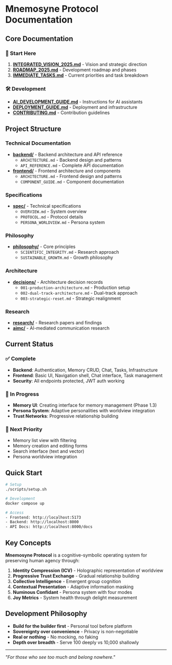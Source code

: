 # Mnemosyne Protocol Documentation

## Core Documentation

### 📍 Start Here
1. **[INTEGRATED_VISION_2025.md](INTEGRATED_VISION_2025.md)** - Vision and strategic direction
2. **[ROADMAP_2025.md](ROADMAP_2025.md)** - Development roadmap and phases
3. **[IMMEDIATE_TASKS.md](IMMEDIATE_TASKS.md)** - Current priorities and task breakdown

### 🛠 Development
- **[AI_DEVELOPMENT_GUIDE.md](AI_DEVELOPMENT_GUIDE.md)** - Instructions for AI assistants
- **[DEPLOYMENT_GUIDE.md](DEPLOYMENT_GUIDE.md)** - Deployment and infrastructure
- **[CONTRIBUTING.md](CONTRIBUTING.md)** - Contribution guidelines

## Project Structure

### Technical Documentation
- **[backend/](backend/)** - Backend architecture and API reference
  - `ARCHITECTURE.md` - Backend design and patterns
  - `API_REFERENCE.md` - Complete API documentation
- **[frontend/](frontend/)** - Frontend architecture and components
  - `ARCHITECTURE.md` - Frontend design and patterns
  - `COMPONENT_GUIDE.md` - Component documentation

### Specifications
- **[spec/](spec/)** - Technical specifications
  - `OVERVIEW.md` - System overview
  - `PROTOCOL.md` - Protocol details
  - `PERSONA_WORLDVIEW.md` - Persona system

### Philosophy
- **[philosophy/](philosophy/)** - Core principles
  - `SCIENTIFIC_INTEGRITY.md` - Research approach
  - `SUSTAINABLE_GROWTH.md` - Growth philosophy

### Architecture
- **[decisions/](decisions/)** - Architecture decision records
  - `001-production-architecture.md` - Production setup
  - `002-dual-track-architecture.md` - Dual-track approach
  - `003-strategic-reset.md` - Strategic realignment

### Research
- **[research/](research/)** - Research papers and findings
- **[aimc/](aimc/)** - AI-mediated communication research

## Current Status

### ✅ Complete
- **Backend**: Authentication, Memory CRUD, Chat, Tasks, Infrastructure
- **Frontend**: Basic UI, Navigation shell, Chat interface, Task management
- **Security**: All endpoints protected, JWT auth working

### 🔄 In Progress
- **Memory UI**: Creating interface for memory management (Phase 1.3)
- **Persona System**: Adaptive personalities with worldview integration
- **Trust Networks**: Progressive relationship building

### 🔴 Next Priority
- Memory list view with filtering
- Memory creation and editing forms
- Search interface (text and vector)
- Persona worldview integration

## Quick Start

```bash
# Setup
./scripts/setup.sh

# Development
docker compose up

# Access
- Frontend: http://localhost:5173
- Backend: http://localhost:8000
- API Docs: http://localhost:8000/docs
```

## Key Concepts

**Mnemosyne Protocol** is a cognitive-symbolic operating system for preserving human agency through:

1. **Identity Compression (ICV)** - Holographic representation of worldview
2. **Progressive Trust Exchange** - Gradual relationship building
3. **Collective Intelligence** - Emergent group cognition
4. **Contextual Presentation** - Adaptive information masking
5. **Numinous Confidant** - Persona system with four modes
6. **Joy Metrics** - System health through delight measurement

## Development Philosophy

- **Build for the builder first** - Personal tool before platform
- **Sovereignty over convenience** - Privacy is non-negotiable
- **Real or nothing** - No mocking, no faking
- **Depth over breadth** - Serve 100 deeply vs 10,000 shallowly

---

*"For those who see too much and belong nowhere."*
